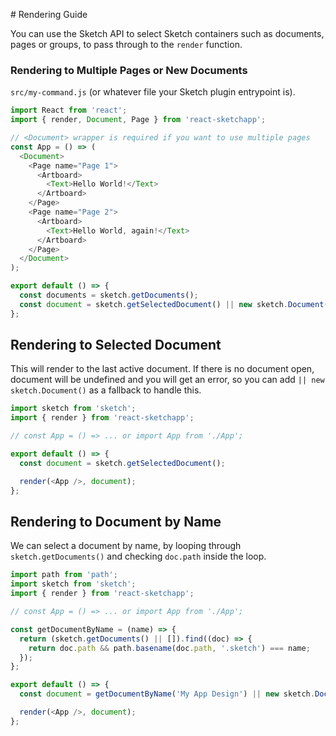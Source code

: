# Rendering Guide

You can use the Sketch API to select Sketch containers such as documents, pages or groups, to pass through to the `render` function.

### Rendering to Multiple Pages or New Documents

`src/my-command.js` (or whatever file your Sketch plugin entrypoint is).

```js
import React from 'react';
import { render, Document, Page } from 'react-sketchapp';

// <Document> wrapper is required if you want to use multiple pages
const App = () => (
  <Document>
    <Page name="Page 1">
      <Artboard>
        <Text>Hello World!</Text>
      </Artboard>
    </Page>
    <Page name="Page 2">
      <Artboard>
        <Text>Hello World, again!</Text>
      </Artboard>
    </Page>
  </Document>
);

export default () => {
  const documents = sketch.getDocuments();
  const document = sketch.getSelectedDocument() || new sketch.Document(); // get the current document // or create a new document
};
```

## Rendering to Selected Document

This will render to the last active document. If there is no document open, document will be undefined and you will get an error, so you can add `|| new sketch.Document()` as a fallback to handle this.

```js
import sketch from 'sketch';
import { render } from 'react-sketchapp';

// const App = () => ... or import App from './App';

export default () => {
  const document = sketch.getSelectedDocument();

  render(<App />, document);
};
```

## Rendering to Document by Name

We can select a document by name, by looping through `sketch.getDocuments()` and checking `doc.path` inside the loop.

```js
import path from 'path';
import sketch from 'sketch';
import { render } from 'react-sketchapp';

// const App = () => ... or import App from './App';

const getDocumentByName = (name) => {
  return (sketch.getDocuments() || []).find((doc) => {
    return doc.path && path.basename(doc.path, '.sketch') === name;
  });
};

export default () => {
  const document = getDocumentByName('My App Design') || new sketch.Document(); // Fallback to new document if document not found

  render(<App />, document);
};
```
